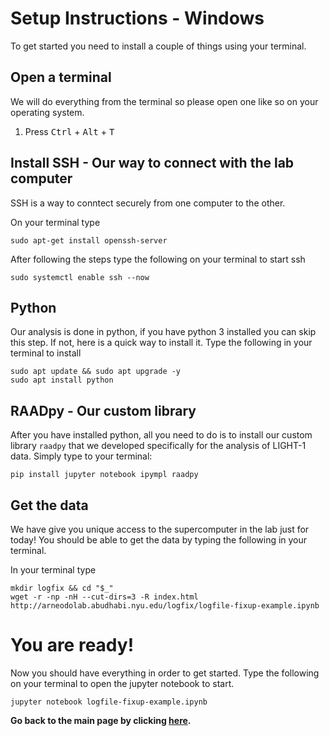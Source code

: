 # Setup Instructions - Windows

To get started you need to install a couple of things using your terminal.

## Open a terminal

We will do everything from the terminal so please open one like so on your operating system.

1. Press <kbd>Ctrl</kbd> + <kbd>Alt</kbd> + <kbd>T</kbd>

## Install SSH - Our way to connect with the lab computer

SSH is a way to conntect securely from one computer to the other.


On your terminal type
```shell
sudo apt-get install openssh-server
```
After following the steps type the following on your terminal to start ssh
```shell
sudo systemctl enable ssh --now
```

## Python

Our analysis is done in python, if you have python 3 installed you can skip this step. If not, here is a quick way to install it. Type the following in your terminal to install

```shell
sudo apt update && sudo apt upgrade -y
sudo apt install python
```

## RAADpy - Our custom library

After you have installed python, all you need to do is to install our custom library ``raadpy`` that we developed specifically for the analysis of LIGHT-1 data. Simply type to your terminal:

```shell
pip install jupyter notebook ipympl raadpy
```

## Get the data

We have give you unique access to the supercomputer in the lab just for today! You should be able to get the data by typing the following in your terminal.

In your terminal type

```shell
mkdir logfix && cd "$_"
wget -r -np -nH --cut-dirs=3 -R index.html http://arneodolab.abudhabi.nyu.edu/logfix/logfile-fixup-example.ipynb
```

# You are ready!

Now you should have everything in order to get started. Type the following on your terminal to open the jupyter notebook to start.

```shell
jupyter notebook logfile-fixup-example.ipynb
```

**Go back to the main page by clicking [here](./README.md).**